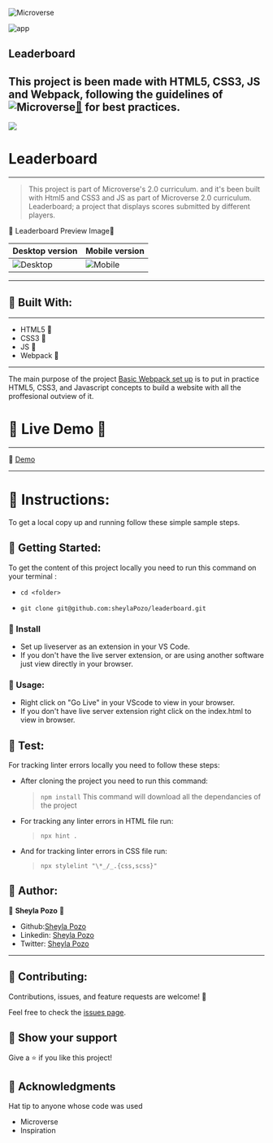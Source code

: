 ![Microverse](https://img.shields.io/badge/Microverse-blueviolet)

![app](https://img.shields.io/badge/Myapp-blue)

## Leaderboard
This project is been made with HTML5, CSS3, JS and Webpack, following the guidelines of 
![Microverse](https://img.shields.io/badge/Microverse2.0-blueviolet)[🔗](https://www.microverse.org/) for best practices.
---
![](https://img.shields.io/github/followers/sheylaPozo?style=social)

# Leaderboard

---

> This project is part of Microverse's 2.0 curriculum. and it's been built with Html5 and CSS3 and JS as part of Microverse 2.0 curriculum.
> Leaderboard; a project that displays scores submitted by different players.

🤍 Leaderboard Preview Image🤍

Desktop version      | Mobile version
-------------------- | ----------------------
![Desktop](https://user-images.githubusercontent.com/54015740/128587616-f86e12a5-85ad-4760-836d-c404d5b33891.jpg)|![Mobile](https://user-images.githubusercontent.com/54015740/128587320-c26619fe-f7f8-437b-ac25-1bdf70d1f76d.png)

---

## 🤍 Built With:

---

- HTML5   🤍
- CSS3    🤍
- JS      🤍
- Webpack 🤍

---
The main purpose of the project [Basic Webpack set up](https://sheylapozo.github.io/leaderboard/)  is to put in practice HTML5, CSS3, and Javascript concepts to build a website with all the proffesional outview of it.

# 🤍 Live Demo 🤍
---

🤍 [Demo](https://sheylapozo.github.io/leaderboard/) 

---

# 🤍 Instructions:

To get a local copy up and running follow these simple sample steps.

## 🤍 Getting Started:

To get the content of this project locally you need to run this command on your terminal :

 - ` cd <folder> `

- ` git clone git@github.com:sheylaPozo/leaderboard.git `

### 🤍 Install

- Set up liveserver as an extension in your VS Code.
- If you don't have the live server extension, or are using another software just view directly in your browser.

### 🤍 Usage:

- Right click on "Go Live" in your VScode to view in your browser.
- If you don't have live server extension right click on the index.html to view in browser.

## 🤍 Test:

For tracking linter errors locally you need to follow these steps:

- After cloning the project you need to run this command:

  > `npm install`
  > This command will download all the dependancies of the project

- For tracking any linter errors in HTML file run:

  > `npx hint .`

- And for tracking linter errors in CSS file run:
  > `npx stylelint "\*_/_.{css,scss}"`


## 🤍 Author:

👤 **Sheyla Pozo** 🤍


- Github:[Sheyla Pozo](https://github.com/sheylaPozo)
- Linkedin: [Sheyla Pozo](https://www.linkedin.com/in/sheypozo/)
- Twitter: [Sheyla Pozo](https://twitter.com/sheyPozo)

---

## 🤝 Contributing:

Contributions, issues, and feature requests are welcome! 🤍


Feel free to check the [issues page](https://github.com/sheylapozo/leaderboard/issues).


## 🤍 Show your support

Give a ⭐️ if you like this project!

## 🤍 Acknowledgments

Hat tip to anyone whose code was used
- Microverse
- Inspiration
